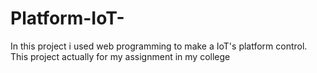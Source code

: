 # Platform-IoT-
In this project i used web programming to make a IoT's platform control. This project actually for my assignment in my college
